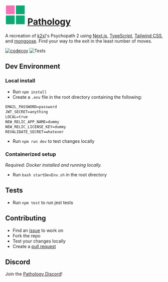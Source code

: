 # <img src="web/public/logo.svg"> [Pathology](https://pathology.gg)

A recreation of [k2xl](https://k2xl.com)'s Psychopath 2 using [Next.js](https://nextjs.org/), [TypeScript](https://www.typescriptlang.org/), [Tailwind CSS](https://tailwindcss.com/), and [mongoose](https://mongoosejs.com/). Find your way to the exit in the least number of moves.

[![codecov](https://codecov.io/gh/sspenst/pathology/branch/main/graph/badge.svg?token=BX0RSQ9R57)](https://codecov.io/gh/sspenst/pathology)
![Tests](https://github.com/sspenst/pathology/actions/workflows/node.js.yml/badge.svg)


## Dev Environment

### Local install
- Run `npm install`
- Create a `.env` file in the root directory containing the following:
```
EMAIL_PASSWORD=password
JWT_SECRET=anything
LOCAL=true
NEW_RELIC_APP_NAME=dummy
NEW_RELIC_LICENSE_KEY=dummy
REVALIDATE_SECRET=whatever
```
- Run `npm run dev` to test changes locally

### Containerized setup
 *Required: Docker installed and running locally.*
 - Run `bash startDevEnv.sh` in the root directory

## Tests
- Run `npm test` to run jest tests

## Contributing

- Find an [issue](https://github.com/sspenst/pathology/issues) to work on
- Fork the repo
- Test your changes locally
- Create a [pull request](https://github.com/sspenst/pathology/pulls)

## Discord

Join the [Pathology Discord](https://discord.gg/j6RxRdqq4A)!

